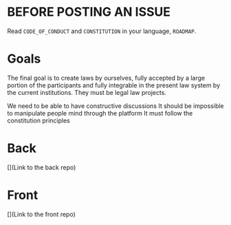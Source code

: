 # BEFORE POSTING AN ISSUE 
Read `CODE_OF_CONDUCT` and `CONSTITUTION` in your language, `ROADMAP`.

# Goals
The final goal is to create laws by ourselves, fully accepted by a large portion of the participants and fully integrable in the present law system by the current institutions.
They must be legal law projects.

We need to be able to have constructive discussions 
It should be impossible to manipulate people mind through the platform
It must follow the constitution principles

# Back
[](Link to the back repo)

# Front
[](Link to the front repo)
